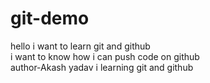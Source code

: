 # git-demo
hello i want to learn git and github 
<br>
i want to know how i can push code on github
<br>
author-Akash yadav
i learning git and github
